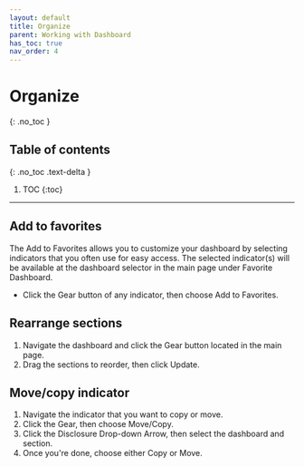 ```yaml
---
layout: default
title: Organize
parent: Working with Dashboard
has_toc: true
nav_order: 4
---
```


# Organize
{: .no_toc }

## Table of contents
{: .no_toc .text-delta }

1. TOC
{:toc}

---

## Add to favorites
The Add to Favorites allows you to customize your dashboard by selecting indicators that you often use for easy access. The selected indicator(s) will be available at the dashboard selector in the main page under Favorite Dashboard.

* Click the Gear button of any indicator, then choose Add to Favorites.

## Rearrange sections
1. Navigate the dashboard and click the Gear button located in the main page.
2. Drag the sections to reorder, then click Update.

## Move/copy indicator
1. Navigate the indicator that you want to copy or move.
2. Click the Gear, then choose Move/Copy.
3. Click the Disclosure Drop-down Arrow, then select the dashboard and section.
4. Once you're done, choose either Copy or Move.
